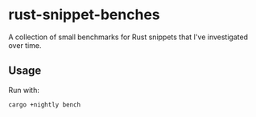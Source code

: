 # rust-snippet-benches

A collection of small benchmarks for Rust snippets that I've investigated over time.

## Usage

Run with:

```bash
cargo +nightly bench
```
